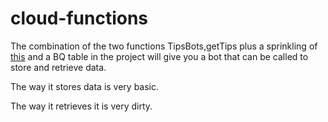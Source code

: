 # cloud-functions
The combination of the two functions TipsBots,getTips plus a sprinkling of [this](https://developers.google.com/hangouts/chat/quickstart/gcf-bot) and a BQ table in the project will give you a bot that can be called to store and retrieve data.

The way it stores data is very basic.

The way it retrieves it is very dirty.
